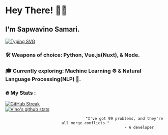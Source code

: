 # Hey There! 👋🏾

## I'm Sapwavino Samari.

[![Typing SVG](https://readme-typing-svg.herokuapp.com?font=Fira+Code&weight=500&size=25&pause=1000&color=37ABE6&width=435&lines=Web+Developer+👨🏾‍💻;Audio+Engineer+🎧;Dog+Person+🐕)](https://git.io/typing-svg)

### 🛠 Weapons of choice: Python, Vue.js(Nuxt), & Node.
### 🎓 Currently exploring: Machine Learning ⚙️ & Natural Language Processing(NLP) 🤖.

### :fire: My Stats :

[![GitHub Streak](http://github-readme-streak-stats.herokuapp.com?user=vinosamari&theme=transparent&background=000000&stars=false)](https://git.io/streak-stats)
<br/>
<a href="https://github.com/anuraghazra/github-readme-stats">
  <img align="center" src="https://github-readme-stats.anuraghazra1.vercel.app/api?username=vinosamari&show_icons=true&include_all_commits=true&theme=transparent&border_radius=8" alt="Vino's github stats" />
</a>
<br/>


<center>
  
```
                                  "I've got 99 problems, and they're all merge conflicts."
                                               - A developer
```

</center>
